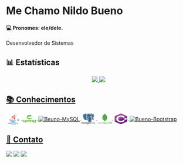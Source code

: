 #  Me Chamo Nildo Bueno
  
#### 💻 Pronomes: ele/dele. 
Desenvolvedor de Sistemas


## 📊 Estatísticas 
<div align="center">
  <a href="https://github.com/nbcf">
  <img height="130em" src="https://github-readme-stats.vercel.app/api?username=nbcf&show_icons=true&theme=aura&include_all_commits=true&count_private=true"/> 
    <img height="130em" src="https://github-readme-stats.vercel.app/api/top-langs/?username=nbcf&layout=compact&langs_count=7&theme=aura"/>
</div>
  
  
## 📚 Conhecimentos
<div>
  <img align="center" alt="Bueno-Java" height="30" width="40" src="https://raw.githubusercontent.com/devicons/devicon/master/icons/java/java-original.svg">
  <img align="center" alt="Bueno-Spring" height="30" width="40" src="https://raw.githubusercontent.com/devicons/devicon/master/icons/spring/spring-original-wordmark.svg">
<img align="center" alt="Beuno-MySQL" height="30" width="40" src="https://cdn.jsdelivr.net/gh/devicons/devicon/icons/mysql/mysql-plain.svg">
  <img align="center" alt="Bueno-PostgreSQL" height="30" width="40" src="https://raw.githubusercontent.com/devicons/devicon/master/icons/postgresql/postgresql-original-wordmark.svg">
  <img align="center" alt="Bueno-MongoDB" height="30" width="40" src="https://raw.githubusercontent.com/devicons/devicon/master/icons/mongodb/mongodb-plain-wordmark.svg">
  <img align="center" alt="Bueno-Csharp" height="30" width="40" src="https://raw.githubusercontent.com/devicons/devicon/master/icons/csharp/csharp-original.svg">
  <img align="center" alt="Bueno-Bootstrap" height="30" width="40" src="https://cdn.jsdelivr.net/gh/devicons/devicon/icons/bootstrap/bootstrap-plain.svg">
</div>
          
## 📱 Contato  
<div>
 <a href = "mailto:nildobueno@gmail.com"><img src="https://img.shields.io/badge/-Gmail-%23333?style=for-the-badge&logo=gmail&logoColor=white" target="_blank"></a>
  <a href = "mailto:nildobueno@hotmail.com"><img src="https://img.shields.io/badge/-Hotmail-%23333?style=for-the-badge&logo=hotmail&logoColor=white" target="_blank"></a>
  <a href="https://www.linkedin.com/in/nildo-bueno-271464167" target="_blank"><img src="https://img.shields.io/badge/-LinkedIn-%230077B5?style=for-the-badge&logo=linkedin&logoColor=white" target="_blank"></a> 
</div>
